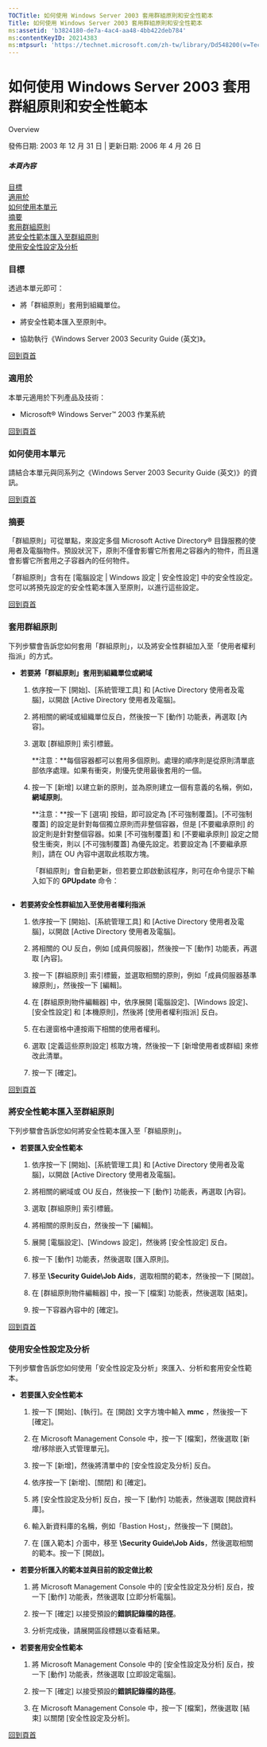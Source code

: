 ```yaml
---
TOCTitle: 如何使用 Windows Server 2003 套用群組原則和安全性範本
Title: 如何使用 Windows Server 2003 套用群組原則和安全性範本
ms:assetid: 'b3824180-de7a-4ac4-aa48-4bb422deb784'
ms:contentKeyID: 20214383
ms:mtpsurl: 'https://technet.microsoft.com/zh-tw/library/Dd548200(v=TechNet.10)'
---
```


如何使用 Windows Server 2003 套用群組原則和安全性範本
=====================================================

Overview

發佈日期: 2003 年 12 月 31 日 | 更新日期: 2006 年 4 月 26 日

##### 本頁內容

[](#egaa)[目標](#egaa)  
[](#efaa)[適用於](#efaa)  
[](#eeaa)[如何使用本單元](#eeaa)  
[](#edaa)[摘要](#edaa)   
[](#ecaa)[套用群組原則](#ecaa)  
[](#ebaa)[將安全性範本匯入至群組原則](#ebaa)  
[](#eaaa)[使用安全性設定及分析](#eaaa)   

### 目標

透過本單元即可：

-   將「群組原則」套用到組織單位。

-   將安全性範本匯入至原則中。

-   協助執行《Windows Server 2003 Security Guide (英文)》。

[](#mainsection)[回到頁首](#mainsection)

### 適用於

本單元適用於下列產品及技術：

-   Microsoft® Windows Server™ 2003 作業系統

[](#mainsection)[回到頁首](#mainsection)

### 如何使用本單元

請結合本單元與同系列之《Windows Server 2003 Security Guide (英文)》的資訊。

[](#mainsection)[回到頁首](#mainsection)

### 摘要

「群組原則」可從單點，來設定多個 Microsoft Active Directory® 目錄服務的使用者及電腦物件。預設狀況下，原則不僅會影響它所套用之容器內的物件，而且還會影響它所套用之子容器內的任何物件。

「群組原則」含有在 \[電腦設定 | Windows 設定 | 安全性設定\] 中的安全性設定。您可以將預先設定的安全性範本匯入至原則，以進行這些設定。

[](#mainsection)[回到頁首](#mainsection)

### 套用群組原則

下列步驟會告訴您如何套用「群組原則」，以及將安全性群組加入至「使用者權利指派」的方式。

-   **若要將「群組原則」套用到組織單位或網域**

    1.  依序按一下 \[開始\]、\[系統管理工具\] 和 \[Active Directory 使用者及電腦\]，以開啟 \[Active Directory 使用者及電腦\]。

    2.  將相關的網域或組織單位反白，然後按一下 \[動作\] 功能表，再選取 \[內容\]。

    3.  選取 \[群組原則\] 索引標籤。

        **注意：**每個容器都可以套用多個原則。處理的順序則是從原則清單底部依序處理。如果有衝突，則優先使用最後套用的一個。

    4.  按一下 \[新增\] 以建立新的原則，並為原則建立一個有意義的名稱，例如，**網域原則**。

        **注意：**按一下 \[選項\] 按鈕，即可設定為 \[不可強制覆蓋\]。\[不可強制覆蓋\] 的設定是針對每個獨立原則而非整個容器，但是 \[不要繼承原則\] 的設定則是針對整個容器。如果 \[不可強制覆蓋\] 和 \[不要繼承原則\] 設定之間發生衝突，則以 \[不可強制覆蓋\] 為優先設定。若要設定為 \[不要繼承原則\]，請在 OU 內容中選取此核取方塊。

        「群組原則」會自動更新，但若要立即啟動該程序，則可在命令提示下輸入如下的 **GPUpdate** 命令：

        
        ```
<!-- -->

-   **若要將安全性群組加入至使用者權利指派**

    1.  依序按一下 \[開始\]、\[系統管理工具\] 和 \[Active Directory 使用者及電腦\]，以開啟 \[Active Directory 使用者及電腦\]。

    2.  將相關的 OU 反白，例如 \[成員伺服器\]，然後按一下 \[動作\] 功能表，再選取 \[內容\]。

    3.  按一下 \[群組原則\] 索引標籤，並選取相關的原則，例如「成員伺服器基準線原則」，然後按一下 \[編輯\]。

    4.  在 \[群組原則物件編輯器\] 中，依序展開 \[電腦設定\]、\[Windows 設定\]、\[安全性設定\] 和 \[本機原則\]，然後將 \[使用者權利指派\] 反白。

    5.  在右邊窗格中連按兩下相關的使用者權利。

    6.  選取 \[定義這些原則設定\] 核取方塊，然後按一下 \[新增使用者或群組\] 來修改此清單。

    7.  按一下 \[確定\]。

[](#mainsection)[回到頁首](#mainsection)

### 將安全性範本匯入至群組原則

下列步驟會告訴您如何將安全性範本匯入至「群組原則」。

-   **若要匯入安全性範本**

    1.  依序按一下 \[開始\]、\[系統管理工具\] 和 \[Active Directory 使用者及電腦\]，以開啟 \[Active Directory 使用者及電腦\]。

    2.  將相關的網域或 OU 反白，然後按一下 \[動作\] 功能表，再選取 \[內容\]。

    3.  選取 \[群組原則\] 索引標籤。

    4.  將相關的原則反白，然後按一下 \[編輯\]。

    5.  展開 \[電腦設定\]、\[Windows 設定\]，然後將 \[安全性設定\] 反白。

    6.  按一下 \[動作\] 功能表，然後選取 \[匯入原則\]。

    7.  移至 **\\Security Guide\\Job Aids**，選取相關的範本，然後按一下 \[開啟\]。

    8.  在 \[群組原則物件編輯器\] 中，按一下 \[檔案\] 功能表，然後選取 \[結束\]。

    9.  按一下容器內容中的 \[確定\]。

[](#mainsection)[回到頁首](#mainsection)

### 使用安全性設定及分析

下列步驟會告訴您如何使用「安全性設定及分析」來匯入、分析和套用安全性範本。

-   **若要匯入安全性範本**

    1.  按一下 \[開始\]、\[執行\]。在 \[開啟\] 文字方塊中輸入 **mmc** ，然後按一下 \[確定\]。

    2.  在 Microsoft Management Console 中，按一下 \[檔案\]，然後選取 \[新增/移除嵌入式管理單元\]。

    3.  按一下 \[新增\]，然後將清單中的 \[安全性設定及分析\] 反白。

    4.  依序按一下 \[新增\]、\[關閉\] 和 \[確定\]。

    5.  將 \[安全性設定及分析\] 反白，按一下 \[動作\] 功能表，然後選取 \[開啟資料庫\]。

    6.  輸入新資料庫的名稱，例如「Bastion Host」，然後按一下 \[開啟\]。

    7.  在 \[匯入範本\] 介面中，移至 **\\Security Guide\\Job Aids**，然後選取相關的範本。按一下 \[開啟\]。

<!-- -->

-   **若要分析匯入的範本並與目前的設定做比較**

    1.  將 Microsoft Management Console 中的 \[安全性設定及分析\] 反白，按一下 \[動作\] 功能表，然後選取 \[立即分析電腦\]。

    2.  按一下 \[確定\] 以接受預設的**錯誤記錄檔的路徑**。

    3.  分析完成後，請展開區段標題以查看結果。

<!-- -->

-   **若要套用安全性範本**

    1.  將 Microsoft Management Console 中的 \[安全性設定及分析\] 反白，按一下 \[動作\] 功能表，然後選取 \[立即設定電腦\]。

    2.  按一下 \[確定\] 以接受預設的**錯誤記錄檔的路徑**。

    3.  在 Microsoft Management Console 中，按一下 \[檔案\]，然後選取 \[結束\] 以關閉 \[安全性設定及分析\]。

[](#mainsection)[回到頁首](#mainsection)
